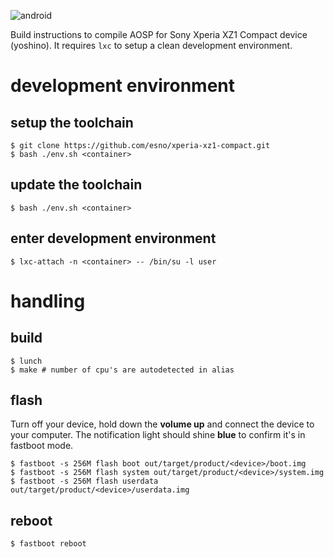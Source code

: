 ![android](https://c1.staticflickr.com/7/6021/5979551591_e61f575354_m_d.jpg "android")

Build instructions to compile AOSP for Sony Xperia XZ1 Compact device (yoshino).
It requires `lxc` to setup a clean development environment.

# development environment

## setup the toolchain

    $ git clone https://github.com/esno/xperia-xz1-compact.git
    $ bash ./env.sh <container>

## update the toolchain

    $ bash ./env.sh <container>

## enter development environment

    $ lxc-attach -n <container> -- /bin/su -l user

# handling

## build

    $ lunch
    $ make # number of cpu's are autodetected in alias

## flash

Turn off your device, hold down the **volume up** and connect the device to your computer.
The notification light should shine **blue** to confirm it's in fastboot mode.

    $ fastboot -s 256M flash boot out/target/product/<device>/boot.img
    $ fastboot -s 256M flash system out/target/product/<device>/system.img
    $ fastboot -s 256M flash userdata out/target/product/<device>/userdata.img

## reboot

    $ fastboot reboot
